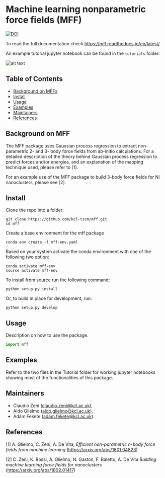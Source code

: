# Machine learning nonparametric force fields (MFF)

[![DOI](https://zenodo.org/badge/123019663.svg)](https://zenodo.org/badge/latestdoi/123019663)

To read the full documentation check https://mff.readthedocs.io/en/latest/

An example tutorial jupyter notebook can be found in the `tutorials` folder.

![alt text](https://github.com/kcl-tscm/mff/blob/master/docs/_static/mff_logo_2.svg)
## Table of Contents

- [Background on MFFs](#background)
- [Install](#install)
- [Usage](#usage)
- [Examples](#examples)
- [Maintainers](#maintainers)
- [References](#references)

## Background on MFF

The MFF package uses Gaussian process regression to extract non-parametric 2- and 3- body force fields from ab-initio calculations.
For a detailed description of the theory behind Gaussian process regression to predict forces and/or energies, and an explanation of the mapping technique used, please refer to [1].

For an example use of the MFF package to build 3-body force fields for Ni nanoclusters, please see [2].

## Install

Clone the repo into a folder:

    git clone https://github.com/kcl-tscm/mff.git
    cd mff

Create a base environment for the mff package

    conda env create -f mff-env.yaml
 
Based on your system activate the conda environment with one of the following two option:

    conda activate mff-env
    source activate mff-env


To install from source run the following command:
    
    python setup.py install

Or, to build in place for development, run:
    
    python setup.py develop


## Usage

Description on how to use the package.

```py
import mff

```

## Examples
Refer to the two files in the Tutorial folder for working jupyter notebooks showing most of the functionalities of this package.


## Maintainers

* Claudio Zeni (claudio.zeni@kcl.ac.uk),
* Aldo Glielmo (aldo.glielmo@kcl.ac.uk),
* Ádám Fekete (adam.fekete@kcl.ac.uk).

## References

[1] A. Glielmo, C. Zeni, A. De Vita, *Efficient non-parametric n-body force fields from machine learning* (https://arxiv.org/abs/1801.04823)

[2] C .Zeni, K. Rossi, A. Glielmo, N. Gaston, F. Baletto, A. De Vita *Building machine learning force fields for nanoclusters* (https://arxiv.org/abs/1802.01417)
